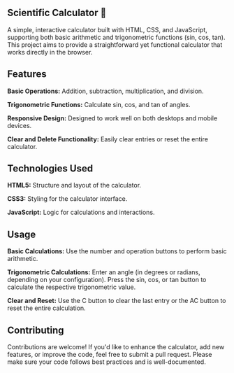 ## Scientific Calculator 🧮
A simple, interactive calculator built with HTML, CSS, and JavaScript, supporting both basic arithmetic and trigonometric functions (sin, cos, tan). This project aims to provide a straightforward yet functional calculator that works directly in the browser.

## Features
**Basic Operations:** Addition, subtraction, multiplication, and division.

**Trigonometric Functions:** Calculate sin, cos, and tan of angles.

**Responsive Design:** Designed to work well on both desktops and mobile devices.

**Clear and Delete Functionality:** Easily clear entries or reset the entire calculator.

## Technologies Used
**HTML5:** Structure and layout of the calculator.

**CSS3:** Styling for the calculator interface.

**JavaScript:** Logic for calculations and interactions.

## Usage
**Basic Calculations:** Use the number and operation buttons to perform basic arithmetic.

**Trigonometric Calculations:**
Enter an angle (in degrees or radians, depending on your configuration). Press the sin, cos, or tan button to calculate the respective trigonometric value.

**Clear and Reset:** Use the C button to clear the last entry or the AC button to reset the entire calculation.

## Contributing
Contributions are welcome! If you'd like to enhance the calculator, add new features, or improve the code, feel free to submit a pull request. Please make sure your code follows best practices and is well-documented.
